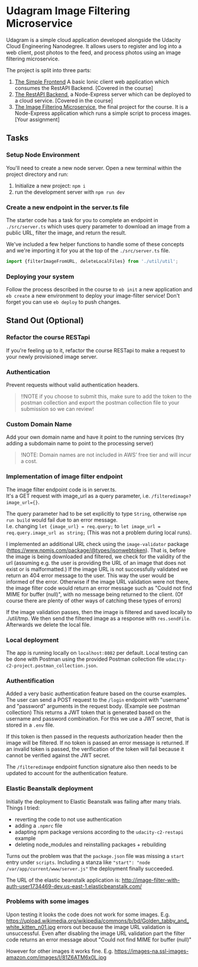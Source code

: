 # Udagram Image Filtering Microservice

Udagram is a simple cloud application developed alongside the Udacity Cloud Engineering Nanodegree. It allows users to register and log into a web client, post photos to the feed, and process photos using an image filtering microservice.

The project is split into three parts:
1. [The Simple Frontend](https://github.com/udacity/cloud-developer/tree/master/course-02/exercises/udacity-c2-frontend)
A basic Ionic client web application which consumes the RestAPI Backend. [Covered in the course]
2. [The RestAPI Backend](https://github.com/udacity/cloud-developer/tree/master/course-02/exercises/udacity-c2-restapi), a Node-Express server which can be deployed to a cloud service. [Covered in the course]
3. [The Image Filtering Microservice](https://github.com/udacity/cloud-developer/tree/master/course-02/project/image-filter-starter-code), the final project for the course. It is a Node-Express application which runs a simple script to process images. [Your assignment]

## Tasks

### Setup Node Environment

You'll need to create a new node server. Open a new terminal within the project directory and run:

1. Initialize a new project: `npm i`
2. run the development server with `npm run dev`

### Create a new endpoint in the server.ts file

The starter code has a task for you to complete an endpoint in `./src/server.ts` which uses query parameter to download an image from a public URL, filter the image, and return the result.

We've included a few helper functions to handle some of these concepts and we're importing it for you at the top of the `./src/server.ts`  file.

```typescript
import {filterImageFromURL, deleteLocalFiles} from './util/util';
```

### Deploying your system

Follow the process described in the course to `eb init` a new application and `eb create` a new environment to deploy your image-filter service! Don't forget you can use `eb deploy` to push changes.

## Stand Out (Optional)

### Refactor the course RESTapi

If you're feeling up to it, refactor the course RESTapi to make a request to your newly provisioned image server.

### Authentication

Prevent requests without valid authentication headers.
> !!NOTE if you choose to submit this, make sure to add the token to the postman collection and export the postman collection file to your submission so we can review!

### Custom Domain Name

Add your own domain name and have it point to the running services (try adding a subdomain name to point to the processing server)
> !NOTE: Domain names are not included in AWS’ free tier and will incur a cost.

### Implementation of image filter endpoint
The image filter endpoint code is in server.ts. \
It's a GET request with image_url as a query parameter, i.e. `/filteredimage?image_url={}`.

The query parameter had to be set explicitly to type `String`, otherwise `npm run build` would fail due to an error message. \
I.e. changing `let {image_url} = req.query;` to `let image_url = req.query.image_url as string;`
(This was not a problem during local runs).

I implemented an additional URL check using the `image-validator` package (https://www.npmjs.com/package/@types/jsonwebtoken). That is, before the image is being downloaded and filtered, we check for the validity of the url (assuming e.g. the user is providing the URL of an image that does not exist or is malformatted.) If the image URL is not successfully validated we return an 404 error message to the user. This way the user would be informed of the error. Otherwise if the image URL validation were not there, the image filter code would return an error message such as "Could not find MIME for buffer (null)", with no message being returned to the client. (Of course there are plenty of other ways of catching these types of errors)

If the image validation passes, then the image is filtered and saved locally to ./util/tmp. We then send the filtered image as a response with `res.sendFile`. Afterwards we delete the local file.


### Local deployment
The app is running locally on `localhost:8082` per default. 
Local testing can be done with Postman using the provided Postman collection file `udacity-c2-project.postman_collection.json`.

### Authentification
Added a very basic authentication feature based on the course examples. The user can send a POST request to the `/login` endpoint with "username" and "password" arguments in the request body. (Example see postman collection) This returns a JWT token that is generated based on the username and password combination. For this we use a JWT secret, that is stored in a `.env` file.

If this token is then passed in the requests authorization header then the image will be filtered. If no token is passed an error message is returned. If an invalid token is passed, the verification of the token will fail because it cannot be verified against the JWT secret.

The `/filteredimage` endpoint function signature also then needs to be updated to account for the authentication feature.


### Elastic Beanstalk deployment
Initially the deployment to Elastic Beanstalk was failing after many trials. Things I tried:

- reverting the code to not use authentication
- adding a `.npmrc` file
- adapting npm package versions according to the `udacity-c2-restapi` example
- deleting node_modules and reinstalling packages + rebuilding 

 Turns out the problem was that the `package.json` file was missing a `start` entry under `scripts`. Including a stanza like `"start": "node /var/app/current/www/server.js"` the deployment finally succeeded.

The URL of the elastic beanstalk application is: http://image-filter-with-auth-user1734469-dev.us-east-1.elasticbeanstalk.com/


 ### Problems with some images
 Upon testing it looks the code does not work for some images. E.g. https://upload.wikimedia.org/wikipedia/commons/b/bd/Golden_tabby_and_white_kitten_n01.jpg 
 errors out because the image URL validation is unsuccessful. Even after disabling the image URL validation part the filter code returns an error message about "Could not find MIME for buffer (null)"

 However for other images it works fine. E.g. https://images-na.ssl-images-amazon.com/images/I/81Z6ATM6x0L.jpg



